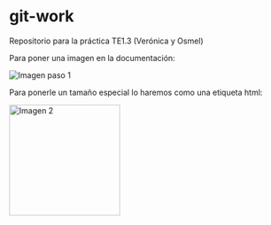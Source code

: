 # git-work
Repositorio para la práctica TE1.3 (Verónica y Osmel)

Para poner una imagen en la documentación:

![Imagen paso 1](./img/walle.jpg)


Para ponerle un tamaño especial lo haremos como una
etiqueta html:

<img title="img2" alt="Imagen 2" src="./img/walle.jpg" width="200">
